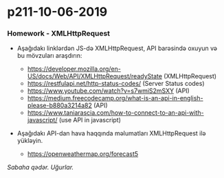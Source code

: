 # p211-10-06-2019

### Homework - XMLHttpRequest
- Aşağıdakı linklərdən JS-də XMLHttpRequest, API barəsində oxuyun və bu mövzuları araşdırın:
  - https://developer.mozilla.org/en-US/docs/Web/API/XMLHttpRequest/readyState (XMLHttpRequest)
  - https://restfulapi.net/http-status-codes/ (Server Status codes)
  - https://www.youtube.com/watch?v=s7wmiS2mSXY (API)
  - https://medium.freecodecamp.org/what-is-an-api-in-english-please-b880a3214a82 (API)
  - https://www.taniarascia.com/how-to-connect-to-an-api-with-javascript/ (use API in javascript)
  
- Aşağıdakı API-dan hava haqqında məlumatları XMLHttpRequest ilə yükləyin.
  - https://openweathermap.org/forecast5
  
*Sabaha qədər. Uğurlar.*
